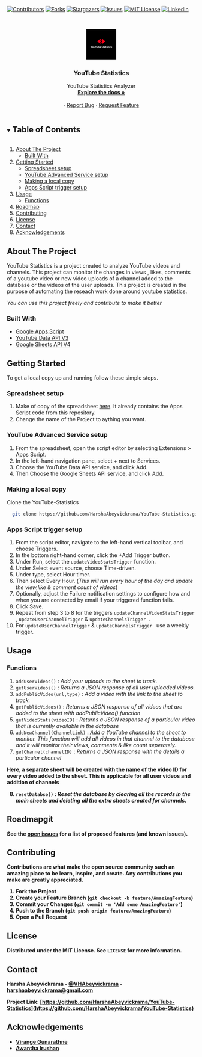 [![Contributors][contributors-shield]][contributors-url]
[![Forks][forks-shield]][forks-url]
[![Stargazers][stars-shield]][stars-url]
[![Issues][issues-shield]][issues-url]
[![MIT License][license-shield]][license-url]
[![LinkedIn][linkedin-shield]][linkedin-url]

<br />
<p align="center">
  <a href="https://github.com/HarshaAbeyvickrama/YouTube-Statistics.git">
    <img src="images/YouTubeStatistics.png" alt="Logo" width="80" height="80">
  </a>

  <h3 align="center">YouTube Statistics</h3>

  <p align="center">
    YouTube Statistics Analyzer
    <br />
    <a href="https://github.com/HarshaAbeyvickrama/YouTube-Statistics/"><strong>Explore the docs »</strong></a>
    <br />
    <br />
    <!-- <a href="https://github.com/HarshaAbeyvickrama/YouTube-Statistics">View Demo</a> -->
    ·
    <a href="https://github.com/HarshaAbeyvickrama/YouTube-Statistics/issues">Report Bug</a>
    ·
    <a href="https://github.com/HarshaAbeyvickrama/YouTube-Statistics/issues">Request Feature</a>
  </p>
</p>



<!-- TABLE OF CONTENTS -->
<details open="open">
  <summary><h2 style="display: inline-block">Table of Contents</h2></summary>
  <ol>
    <li>
      <a href="#about-the-project">About The Project</a>
      <ul>
        <li><a href="#built-with">Built With</a></li>
      </ul>
    </li>
    <li>
      <a href="#getting-started">Getting Started</a>
      <ul>
        <li><a href="#Spreadsheet-setup">Spreadsheet setup</a></li>
        <li><a href="#YouTube-Advanced-Service-setup">YouTube Advanced Service setup</a></li>
        <li><a href="#Making-a-local-copy">Making a local copy</a></li>
        <li><a href="#Apps-Script-trigger-setup">Apps Script trigger setup</a></li>
      </ul>
    </li>
    <li>
      <a href="#usage">Usage</a>
      <ul>
        <li><a href="#Functions">Functions</a></li>
      </ul>
    </li>
    <li><a href="#roadmap">Roadmap</a></li>
    <li><a href="#contributing">Contributing</a></li>
    <li><a href="#license">License</a></li>
    <li><a href="#contact">Contact</a></li>
    <li><a href="#acknowledgements">Acknowledgements</a></li>
  </ol>
</details>



<!-- ABOUT THE PROJECT -->
## About The Project

<!-- [![Product Name Screen Shot][product-screenshot]](https://example.com) -->

YouTube Statistics is a project created to analyze YouTube videos and channels. This project can monitor the changes in views , likes, comments of a youtube video or new video uploads of a channel added to the database or the videos of the user uploads. This project is created in the purpose of automating the reseach work done around youtube statistics.

<i>You can use this project freely and contribute to make it better</i>

### Built With

* [Google Apps Script](https://www.google.com/script/start/)
* [YouTube Data API V3](https://developers.google.com/youtube/v3)
* [Google Sheets API V4](https://developers.google.com/sheets/api)



<!-- GETTING STARTED -->
## Getting Started

To get a local copy up and running follow these simple steps.

### Spreadsheet setup

1. Make of copy of the spreadsheet <a href="" class="button primary">here</a>. It already contains the Apps Script code from this repository.
2. Change the name of the Project to aything you want.

### YouTube Advanced Service setup

1. From the spreadsheet, open the script editor by selecting Extensions > Apps Script.
2. In the left-hand navigation pane, select + next to Services.
3. Choose the YouTube Data API service, and click Add.
4. Then Choose the Google Sheets API service, and click Add.

### Making a local copy

Clone the YouTube-Statistics
```sh
  git clone https://github.com/HarshaAbeyvickrama/YouTube-Statistics.git
```

### Apps Script trigger setup

1. From the script editor, navigate to the left-hand vertical toolbar, and choose Triggers.
2. In the bottom right-hand corner, click the +Add Trigger button.
3. Under Run, select the `updateVideoStatsTrigger` function.
4. Under Select event source, choose Time-driven.
5. Under type, select Hour timer.
6. Then select Every Hour. (<i>This will run every hour of the day and update the view,like & comment count of videos</i>)
7. Optionally, adjust the Failure notification settings to configure how and when you are contacted by email if your triggered function fails.
8. Click Save.
9. Repeat from step 3 to 8 for the triggers `updateChannelVideoStatsTrigger` , `updateUserChannelTrigger` & `updateChannelsTrigger `.
10. For `updateUserChannelTrigger` & `updateChannelsTrigger `  use a weekly trigger.
<!-- USAGE EXAMPLES -->
## Usage

### Functions

1. `addUserVideos()` :    <i>Add your uploads to the sheet to track.</i>
2. `getUserVideos()` :  <i>Returns a JSON response of all user uploaded videos.</i>
3. `addPublicVideo(url,type)` :   <i>Add a video with the link to the sheet to track.</i>
4. `getPublicVideos()` :  <i>Returns a JSON response of all videos that are added to the sheet with addPublicVideo() function</i>
5. `getVideoStats(videoID)` :   <i>Returns a JSON response of a particular video that is currently available in the database</i>
6. `addNewChannel(ChannelLink)` :   <i>Add a YouTube channel to the sheet to monitor. This function will add all videos in that channel to the database and it will monitor their views, comments & like count seperately.</i>
7. `getChannel(channelID)` :   <i>Returns a JSON response with the details a particular channel</i>

<strong>Here,  a separate sheet will be created with the name of the video ID for every video added to the sheet. This is applicable for all user videos and addition of channels<strong>

8. `resetDatabse()` :   <i>Reset the database by clearing all the records in the main sheets and deleting all the extra sheets created for channels.</i>



<!-- ROADMAP -->
## Roadmapgit

See the [open issues](https://github.com/HarshaAbeyvickrama/YouTube-Statistics/issues) for a list of proposed features (and known issues).



<!-- CONTRIBUTING -->
## Contributing

Contributions are what make the open source community such an amazing place to be learn, inspire, and create. Any contributions you make are **greatly appreciated**.

1. Fork the Project
2. Create your Feature Branch (`git checkout -b feature/AmazingFeature`)
3. Commit your Changes (`git commit -m 'Add some AmazingFeature'`)
4. Push to the Branch (`git push origin feature/AmazingFeature`)
5. Open a Pull Request



<!-- LICENSE -->
## License

Distributed under the MIT License. See `LICENSE` for more information.



<!-- CONTACT -->
## Contact

Harsha Abeyvickrama - [@VHAbeyvickrama](https://twitter.com/VHAbeyvickrama) - harshaabeyvickrama@gmail.com

Project Link: [https://github.com/HarshaAbeyvickrama/YouTube-Statistics](https://github.com/HarshaAbeyvickrama/YouTube-Statistics)



<!-- ACKNOWLEDGEMENTS -->
## Acknowledgements

* [Virange Gunarathne](https://www.linkedin.com/in/viranga-gunarathna-3322981a5/)
* [Awantha Irushan](https://www.linkedin.com/in/avantha-irushan-b68792191/)






<!-- MARKDOWN LINKS & IMAGES -->
<!-- https://www.markdownguide.org/basic-syntax/#reference-style-links -->
[contributors-shield]: https://img.shields.io/github/contributors/HarshaAbeyvickrama/YouTube-Statistics.svg?style=for-the-badge
[contributors-url]: https://github.com/HarshaAbeyvickrama/YouTube-Statistics/graphs/contributors
[forks-shield]: https://img.shields.io/github/forks/HarshaAbeyvickrama/YouTube-Statistics.svg?style=for-the-badge
[forks-url]: https://github.com/HarshaAbeyvickrama/YouTube-Statistics/network/members
[stars-shield]: https://img.shields.io/github/stars/HarshaAbeyvickrama/YouTube-Statistics.svg?style=for-the-badge
[stars-url]: https://github.com/HarshaAbeyvickrama/YouTube-Statistics/stargazers
[issues-shield]: https://img.shields.io/github/issues/HarshaAbeyvickrama/YouTube-Statistics.svg?style=for-the-badge
[issues-url]: https://github.com/HarshaAbeyvickrama/YouTube-Statistics/issues
[license-shield]: https://img.shields.io/github/license/HarshaAbeyvickrama/YouTube-Statistics.svg?style=for-the-badge
[license-url]: https://github.com/HarshaAbeyvickrama/YouTube-Statistics/blob/master/LICENSE.txt
[linkedin-shield]: https://img.shields.io/badge/-LinkedIn-black.svg?style=for-the-badge&logo=linkedin&colorB=555
[linkedin-url]: https://linkedin.com/in/harshaabeyvickrama
